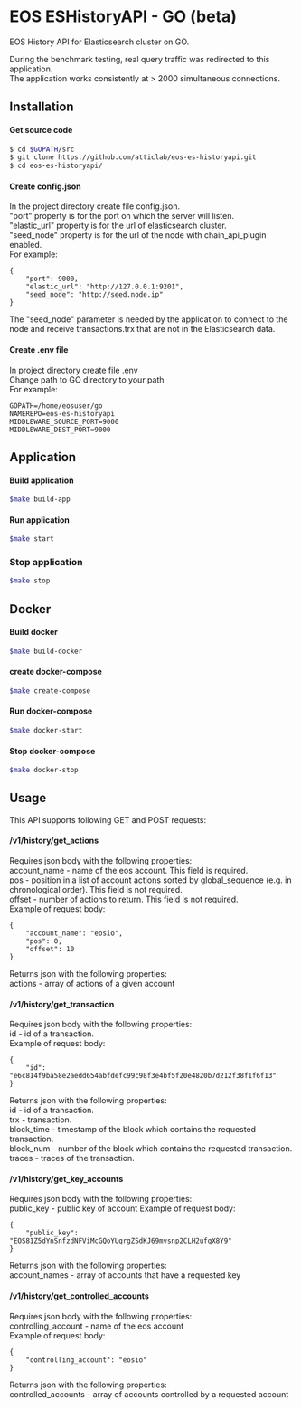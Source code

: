 # EOS ESHistoryAPI - GO (beta)
EOS History API for Elasticsearch cluster on GO.
  
During the benchmark testing, real query traffic was redirected to this application.  
The application works consistently at > 2000 simultaneous connections.  

## Installation
#### Get source code
```sh
$ cd $GOPATH/src
$ git clone https://github.com/atticlab/eos-es-historyapi.git
$ cd eos-es-historyapi/
```
#### 
#### Create config.json
In the project directory create file config.json.  
"port" property is for the port on which the server will listen.  
"elastic_url" property is for the url of elasticsearch cluster.  
"seed_node" property is for the url of the node with chain_api_plugin enabled.  
For example:

    {
        "port": 9000,
        "elastic_url": "http://127.0.0.1:9201",
        "seed_node": "http://seed.node.ip"
    }  
  
The "seed_node" parameter is needed by the application to connect to the node and receive transactions.trx that are not in the Elasticsearch data.  

#### Create .env file
In project directory create file .env  
Change path to GO directory to your path  
For example:
```
GOPATH=/home/eosuser/go  
NAMEREPO=eos-es-historyapi  
MIDDLEWARE_SOURCE_PORT=9000  
MIDDLEWARE_DEST_PORT=9000  
```
####
## Application
#### Build application
```sh
$make build-app
```
#### Run application
```sh
$make start
```
### Stop application
```sh
$make stop
```
## Docker
#### Build docker
```sh
$make build-docker
```
#### create docker-compose
```sh
$make create-compose
```
#### Run docker-compose
```sh
$make docker-start
```
#### Stop docker-compose
```sh
$make docker-stop
```
#### 
## Usage
This API supports following GET and POST requests:  

#### /v1/history/get_actions
Requires json body with the following properties:  
account_name - name of the eos account. This field is required.  
pos - position in a list of account actions sorted by global_sequence (e.g. in chronological order). This field is not required.  
offset - number of actions to return. This field is not required.  
Example of request body:

    {
        "account_name": "eosio",
        "pos": 0,
        "offset": 10
    }
  
Returns json with the following properties:  
actions - array of actions of a given account  
#### /v1/history/get_transaction
Requires json body with the following properties:  
id - id of a transaction.  
Example of request body:

    {
        "id": "e6c814f9ba58e2aedd654abfdefc99c98f3e4bf5f20e4820b7d212f38f1f6f13"
    }
  
Returns json with the following properties:  
id - id of a transaction.  
trx - transaction.  
block_time - timestamp of the block which contains the requested transaction.  
block_num - number of the block which contains the requested transaction.  
traces - traces of the transaction.  
#### /v1/history/get_key_accounts
Requires json body with the following properties:  
public_key - public key of account
Example of request body:

    {
        "public_key": "EOS81Z5dYnSnfzdNFViMcGQoYUqrgZSdKJ69mvsnp2CLH2ufqX8Y9"
    }
  
Returns json with the following properties:  
account_names - array of accounts that have a requested key  
#### /v1/history/get_controlled_accounts
Requires json body with the following properties:  
controlling_account - name of the eos account  
Example of request body:

    {
        "controlling_account": "eosio"
    }
  
Returns json with the following properties:  
controlled_accounts - array of accounts controlled by a requested account  
